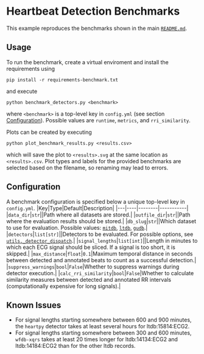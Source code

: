 # Heartbeat Detection Benchmarks
This example reproduces the benchmarks shown in the main [`README.md`](https://github.com/cbrnr/sleepecg#readme).

## Usage
To run the benchmark, create a virtual enviroment and install the requirements using
```
pip install -r requirements-benchmark.txt
```

and execute
```
python benchmark_detectors.py <benchmark>
```
where `<benchmark>` is a top-level key in `config.yml` (see section [Configuration](#configuration)). Possible values are `runtime`, `metrics`, and `rri_similarity`.

Plots can be created by executing
```
python plot_benchmark_results.py <results.csv>
```
which will save the plot to `<results>.svg` at the same location as `<results>.csv`. Plot types and labels for the provided benchmarks are selected based on the filename, so renaming may lead to errors.


## Configuration
A benchmark configuration is specified below a unique top-level key in `config.yml`.
|Key|Type|Default|Description|
|---|----|--------|-----------|
|`data_dir`|`str`||Path where all datasets are stored.|
|`outfile_dir`|`str`||Path where the evaluation results should be stored.|
|`db_slug`|`str`||Which dataset to use for evaluation. Possible values: [`mitdb`](https://physionet.org/content/mitdb/1.0.0/), [`ltdb`](https://physionet.org/content/ltdb/1.0.0/), [`gudb`](https://github.com/berndporr/ECG-GUDB).|
|`detectors`|`list[str]`||Detectors to be evaluated. For possible options, see [`utils._detector_dispatch`](https://github.com/cbrnr/sleepecg/blob/main/examples/benchmark/benchmark_detectors.py).|
|`signal_lengths`|`list[int]`||Length in minutes to which each ECG signal should be sliced. If a signal is too short, it is skipped.|
|`max_distance`|`float`|`0.1`|Maximum temporal distance in seconds between detected and annotated beats to count as a successful detection.|
|`suppress_warnings`|`bool`|`False`|Whether to suppress warnings during detector execution.|
|`calc_rri_similarity`|`bool`|`False`|Whether to calculate similarity measures between detected and annotated RR intervals (computationally expensive for long signals).|

## Known Issues
- For signal lengths starting somewhere between 600 and 900 minutes, the `heartpy` detector takes at least several hours for ltdb:15814:ECG2.
- For signal lengths starting somewhere between 300 and 600 minutes, `wfdb-xqrs` takes at least 20 times longer for ltdb:14134:ECG2 and ltdb:14184:ECG2 than for the other ltdb records.
